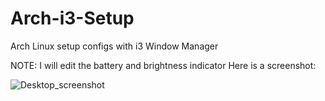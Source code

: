 # Arch-i3-Setup
Arch Linux setup configs with i3 Window Manager

NOTE: I will edit the battery and brightness indicator 
Here is a screenshot:

![Desktop_screenshot](https://github.com/Gokhawk/Arch-i3-Setup/assets/47640690/d60bcbe9-d358-4b00-805a-09c1bbe6e344)
